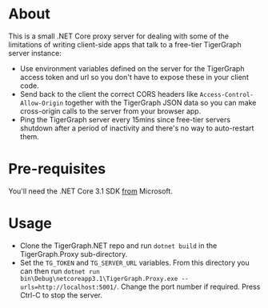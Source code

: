 # About
This is a small .NET Core proxy server for dealing with some of the limitations of writing client-side apps that talk to a free-tier TigerGraph server instance:
* Use environment variables defined on the server for the TigerGraph access token and url so you don't have to expose these in your client code.
* Send back to the client the correct CORS headers like `Access-Control-Allow-Origin` together with the TigerGraph JSON data so you can make cross-origin calls to the server from your browser app.
* Ping the TigerGraph server every 15mins since free-tier servers shutdown after a period of inactivity and there's no way to auto-restart them.

# Pre-requisites
You'll need the .NET Core 3.1 SDK [from](https://dotnet.microsoft.com/download) Microsoft.

# Usage

* Clone the TigerGraph.NET repo and run `dotnet build` in the TigerGraph.Proxy sub-directory. 
* Set the `TG_TOKEN` and `TG_SERVER_URL` variables.
From this directory you can then run `dotnet run bin\Debug\netcoreapp3.1\TigerGraph.Proxy.exe --urls=http://localhost:5001/`.
Change the port number if required. Press Ctrl-C to stop the server.